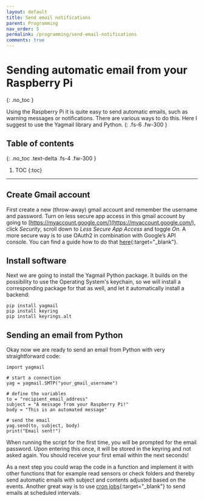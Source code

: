 ```yaml
---
layout: default
title: Send email notifications
parent: Programming
nav_order: 5
permalink: /programming/send-email-notifications
comments: true
---
```


# Sending automatic email from your Raspberry Pi
{: .no_toc }

Using the Raspberry Pi it is quite easy to send automatic emails, such as warning messages or notifications. There are various ways to do this. Here I suggest to use the Yagmail library and Python.
{: .fs-6 .fw-300 }

## Table of contents
{: .no_toc .text-delta .fs-4 .fw-300 }

1. TOC
{:toc}
---

## Create Gmail account
First create a new (throw-away) gmail account and remember the username and password. Turn on less secure app access in this gmail account by going to [https://myaccount.google.com/](https://myaccount.google.com/), click *Security*, scroll down to *Less Secure App Access* and toggle *On*. A more secure way is to use OAuth2 in combination with Google’s API console. You can find a guide how to do that [here](https://blog.macuyiko.com/post/2016/how-to-send-html-mails-with-oauth2-and-gmail-in-python.html){:target="_blank"}.

## Install software
Next we are going to install the Yagmail Python package. It builds on the possibility to use the Operating System's keychain, so we will install a corresponding package for that as well, and let it automatically install a backend:

```
pip install yagmail
pip install keyring
pip install keyrings.alt
```

## Sending an email from Python
Okay now we are ready to send an email from Python with very straightforward code:

```
import yagmail

# start a connection
yag = yagmail.SMTP("your_gmail_username")

# define the variables
to = "recipient_email_address"
subject = "A message from your Raspberry Pi!"
body = "This is an automated message"

# send the email
yag.send(to, subject, body)
print("Email sent!")
```

When running the script for the first time, you will be prompted for the email password. Upon entering this once, it will be stored in the keyring and not asked again. You should receive your first email within the next seconds!

As a next step you could wrap the code in a function and implement it with other functions that for example read sensors or check folders and thereby send automatic emails with subject and contents adjusted based on the events. Another great way is to use [cron jobs](https://www.raspberrypi.org/documentation/linux/usage/cron.md){:target="_blank"} to send emails at scheduled intervals.  
